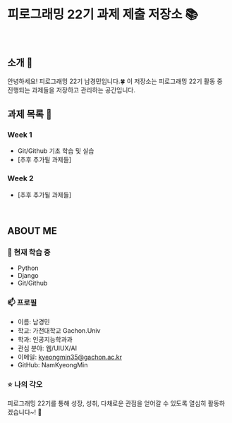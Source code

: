 # 피로그래밍 22기 과제 제출 저장소 📚
<br>

## 소개 🚀
안녕하세요! 피로그래밍 22기 남경민입니다.🍀
이 저장소는 피로그래밍 22기 활동 중 진행되는 과제들을 저장하고 관리하는 공간입니다.
<br>

## 과제 목록 📕
### Week 1
- Git/Github 기초 학습 및 실습
- [추후 추가될 과제들]

### Week 2
- [추후 추가될 과제들]
<br>

## ABOUT ME
### 🌱 현재 학습 중
- Python
- Django
- Git/Github

### 📫 프로필
- 이름: 남경민
- 학교: 가천대학교 Gachon.Univ
- 학과: 인공지능학과과
- 관심 분야: 웹/UIUX/AI
- 이메일: kyeongmin35@gachon.ac.kr
- GitHub: NamKyeongMin

### ⭐ 나의 각오
피로그래밍 22기를 통해 성장, 성취, 다채로운 관점을 얻어갈 수 있도록 열심히 활동하겠습니다~! 💪